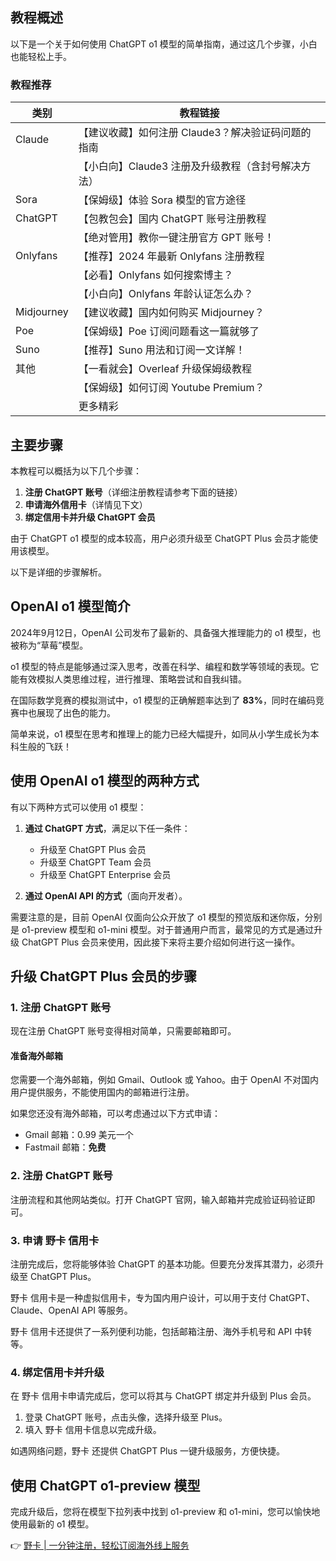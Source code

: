 ## 教程概述

以下是一个关于如何使用 ChatGPT o1 模型的简单指南，通过这几个步骤，小白也能轻松上手。

### 教程推荐

| 类别     | 教程链接  |
|----------|-----------|
| Claude   | 【建议收藏】如何注册 Claude3？解决验证码问题的指南   |
|          | 【小白向】Claude3 注册及升级教程（含封号解决方法）     |
| Sora     | 【保姆级】体验 Sora 模型的官方途径                             |
| ChatGPT  | 【包教包会】国内 ChatGPT 账号注册教程                   |
|          | 【绝对管用】教你一键注册官方 GPT 账号！                    |
| Onlyfans | 【推荐】2024 年最新 Onlyfans 注册教程                   |
|          | 【必看】Onlyfans 如何搜索博主？                          |
|          | 【小白向】Onlyfans 年龄认证怎么办？                      |
| Midjourney| 【建议收藏】国内如何购买 Midjourney？                   |
| Poe      | 【保姆级】Poe 订阅问题看这一篇就够了                     |
| Suno     | 【推荐】Suno 用法和订阅一文详解！                          |
| 其他     | 【一看就会】Overleaf 升级保姆级教程                |
|          | 【保姆级】如何订阅 Youtube Premium？              |
|          | 更多精彩                                    |

## 主要步骤

本教程可以概括为以下几个步骤：

1. **注册 ChatGPT 账号**（详细注册教程请参考下面的链接）
2. **申请海外信用卡**（详情见下文）
3. **绑定信用卡并升级 ChatGPT 会员**

由于 ChatGPT o1 模型的成本较高，用户必须升级至 ChatGPT Plus 会员才能使用该模型。

以下是详细的步骤解析。

## OpenAI o1 模型简介

2024年9月12日，OpenAI 公司发布了最新的、具备强大推理能力的 o1 模型，也被称为“草莓”模型。 

o1 模型的特点是能够通过深入思考，改善在科学、编程和数学等领域的表现。它能有效模拟人类思维过程，进行推理、策略尝试和自我纠错。

在国际数学竞赛的模拟测试中，o1 模型的正确解题率达到了 **83%**，同时在编码竞赛中也展现了出色的能力。

简单来说，o1 模型在思考和推理上的能力已经大幅提升，如同从小学生成长为本科生般的飞跃！

## 使用 OpenAI o1 模型的两种方式

有以下两种方式可以使用 o1 模型：

1. **通过 ChatGPT 方式**，满足以下任一条件：
   - 升级至 ChatGPT Plus 会员
   - 升级至 ChatGPT Team 会员
   - 升级至 ChatGPT Enterprise 会员

2. **通过 OpenAI API 的方式**（面向开发者）。

需要注意的是，目前 OpenAI 仅面向公众开放了 o1 模型的预览版和迷你版，分别是 o1-preview 模型和 o1-mini 模型。对于普通用户而言，最常见的方式是通过升级 ChatGPT Plus 会员来使用，因此接下来将主要介绍如何进行这一操作。

## 升级 ChatGPT Plus 会员的步骤

### 1. 注册 ChatGPT 账号

现在注册 ChatGPT 账号变得相对简单，只需要邮箱即可。

#### 准备海外邮箱

您需要一个海外邮箱，例如 Gmail、Outlook 或 Yahoo。由于 OpenAI 不对国内用户提供服务，不能使用国内的邮箱进行注册。

如果您还没有海外邮箱，可以考虑通过以下方式申请：

- Gmail 邮箱：0.99 美元一个
- Fastmail 邮箱：**免费**

### 2. 注册 ChatGPT 账号

注册流程和其他网站类似。打开 ChatGPT 官网，输入邮箱并完成验证码验证即可。

### 3. 申请 野卡 信用卡

注册完成后，您将能够体验 ChatGPT 的基本功能。但要充分发挥其潜力，必须升级至 ChatGPT Plus。

野卡 信用卡是一种虚拟信用卡，专为国内用户设计，可以用于支付 ChatGPT、Claude、OpenAI API 等服务。

野卡 信用卡还提供了一系列便利功能，包括邮箱注册、海外手机号和 API 中转等。

### 4. 绑定信用卡并升级

在 野卡 信用卡申请完成后，您可以将其与 ChatGPT 绑定并升级到 Plus 会员。

1. 登录 ChatGPT 账号，点击头像，选择升级至 Plus。
2. 填入 野卡 信用卡信息以完成升级。

如遇网络问题，野卡 还提供 ChatGPT Plus 一键升级服务，方便快捷。

## 使用 ChatGPT o1-preview 模型

完成升级后，您将在模型下拉列表中找到 o1-preview 和 o1-mini，您可以愉快地使用最新的 o1 模型。

👉 [野卡 | 一分钟注册，轻松订阅海外线上服务](https://bit.ly/bewildcard)